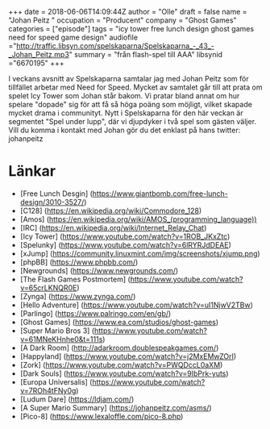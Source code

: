 +++
date = 2018-06-06T14:09:44Z
author = "Olle"
draft = false
name = "Johan Peitz "
occupation = "Producent"
company = "Ghost Games"
categories = ["episode"]
tags = "icy tower free lunch design ghost games need for speed game design"
audiofile ="http://traffic.libsyn.com/spelskaparna/Spelskaparna_-_43_-_Johan_Peitz.mp3"
summary = "från flash-spel till AAA"
libsynid ="6670195"
+++

I veckans avsnitt av Spelskaparna samtalar jag med Johan Peitz som för tillfället arbetar med Need for Speed. Mycket av samtalet går till att prata om spelet Icy Tower som Johan står bakom. Vi pratar bland annat om hur spelare "dopade" sig för att få så höga poäng som möjligt, vilket skapade mycket drama i communityt. Nytt i Spelskaparna för den här veckan är segmentet "Spel under lupp", där vi djupdyker i två spel som gästen väljer. Vill du komma i kontakt med Johan gör du det enklast på hans twitter: johanpeitz

# Länkar
* [Free Lunch Desgin] (https://www.giantbomb.com/free-lunch-design/3010-3527/)
* [C128] (https://en.wikipedia.org/wiki/Commodore_128)
* [Amos] (https://en.wikipedia.org/wiki/AMOS_(programming_language)) 
* [IRC] (https://en.wikipedia.org/wiki/Internet_Relay_Chat)
* [Icy Tower] (https://www.youtube.com/watch?v=1ROB_JKxZtc)
* [Spelunky] (https://www.youtube.com/watch?v=6lRYRJdDEAE)
* [xJump] (https://community.linuxmint.com/img/screenshots/xjump.png)
* [phpBB] (https://www.phpbb.com/)
* [Newgrounds] (https://www.newgrounds.com/)
* [The Flash Games Postmortem] (https://www.youtube.com/watch?v=65crLKNQR0E)
* [Zynga] (https://www.zynga.com/)
* [Hello Adventure] (https://www.youtube.com/watch?v=uI1NjwV2TBw)
* [Parlingo] (https://www.palringo.com/en/gb/)
* [Ghost Games] (https://www.ea.com/studios/ghost-games)
* [Super Mario Bros 3] (https://www.youtube.com/watch?v=61MNeKHnhe0&t=111s)
* [A Dark Room] (http://adarkroom.doublespeakgames.com/)
* [Happyland] (https://www.youtube.com/watch?v=j2MxEMwZOrI)
* [Zork] (https://www.youtube.com/watch?v=PWQDccL0aXM)
* [Dark Souls] (https://www.youtube.com/watch?v=9IbPrk-yuts)
* [Europa Universalis] (https://www.youtube.com/watch?v=7ROh4tFNy0g)
* [Ludum Dare] (https://ldjam.com/)
* [A Super Mario Summary] (https://johanpeitz.com/asms/)
* [Pico-8] (https://www.lexaloffle.com/pico-8.php)

